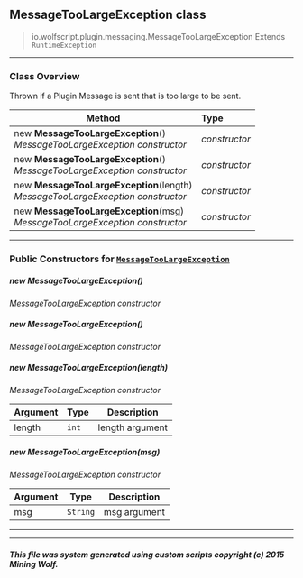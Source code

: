 ## MessageTooLargeException __class__

>io.wolfscript.plugin.messaging.MessageTooLargeException
>Extends `RuntimeException`

---

### Class Overview

Thrown if a Plugin Message is sent that is too large to be sent.

Method | Type   
--- | :--- 
new __MessageTooLargeException__() <br> _MessageTooLargeException constructor_ | _constructor_
new __MessageTooLargeException__() <br> _MessageTooLargeException constructor_ | _constructor_
new __MessageTooLargeException__(length) <br> _MessageTooLargeException constructor_ | _constructor_
new __MessageTooLargeException__(msg) <br> _MessageTooLargeException constructor_ | _constructor_



---

### Public Constructors for [`MessageTooLargeException`](MessageTooLargeException.md)

##### <a id='messagetoolargeexception'></a>new __MessageTooLargeException__() 

_MessageTooLargeException constructor_


##### <a id='messagetoolargeexception'></a>new __MessageTooLargeException__() 

_MessageTooLargeException constructor_


##### <a id='messagetoolargeexception'></a>new __MessageTooLargeException__(length) 

_MessageTooLargeException constructor_

Argument | Type | Description  
--- | --- | --- 
length | `int` | length argument

##### <a id='messagetoolargeexception'></a>new __MessageTooLargeException__(msg) 

_MessageTooLargeException constructor_

Argument | Type | Description  
--- | --- | --- 
msg | `String` | msg argument

---
---


##### This file was system generated using custom scripts copyright (c) 2015 Mining Wolf.
	

